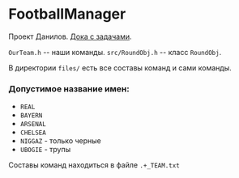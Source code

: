 # FootballManager
Проект Данилов. [Дока с задачами](https://docs.google.com/spreadsheets/d/1wTFh8e_kQ0XurZWtuhaZP1f7-AVitGKt0DKwuiARuDM/edit#gid=0).

`OurTeam.h` -- наши команды. 
`src/RoundObj.h` -- класс `RoundObj`.

В директории `files/` есть все составы команд и сами команды.

### Допустимое название имен:
  - `REAL`
  - `BAYERN`
  - `ARSENAL`
  - `CHELSEA`
  - `NIGGAZ` - только черные
  - `UBOGIE` - трупы

Составы команд находиться в файле `.+_TEAM.txt`
